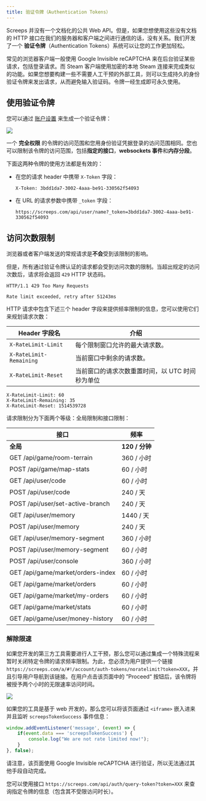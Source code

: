 ```yaml
---
title: 验证令牌（Authentication Tokens）
---
```


Screeps 并没有一个文档化的公共 Web API。但是，如果您想使用这些没有文档的 HTTP 接口在我们的服务器和客户端之间进行通信的话，没有关系。我们开发了一个 **验证令牌**（Authentication Tokens）系统可以让您的工作更加轻松。

常见的浏览器客户端一般使用 Google Invisible reCAPTCHA 来在后台验证某些请求，包括登录请求。而 Steam 客户端使用加密的本地 Steam 连接来完成类似的功能。如果您想要构建一些不需要人工干预的外部工具，则可以生成持久的身份验证令牌来发出请求，从而避免输入验证码。令牌一经生成即可永久使用。

## 使用验证令牌

您可以通过 [账户设置](https://screeps.com/a/#!/account/auth-tokens) 来生成一个验证令牌：

![](img/auth_tokens.png) 

一个 **完全权限** 的令牌的访问范围和您用身份验证凭据登录的访问范围相同。您也可以限制该令牌的访问范围，包括**指定的接口**，**websockets 事件**和**内存分段**。

下面这两种令牌的使用方法都是有效的：

* 在您的请求 header 中携带 `X-Token` 字段：
   ```
   X-Token: 3bdd1da7-3002-4aaa-be91-330562f54093
   ```     
   
* 在 URL 的请求参数中携带 `_token` 字段：
   ```
   https://screeps.com/api/user/name?_token=3bdd1da7-3002-4aaa-be91-330562f54093
   ```
 
## 访问次数限制

浏览器或者客户端发送的常规请求是**不会**受到该限制的影响。

但是，所有通过验证令牌认证的请求都会受到访问次数的限制。当超出规定的访问次数后，请求将会返回 `429` HTTP 状态码。

```
HTTP/1.1 429 Too Many Requests

Rate limit exceeded, retry after 51243ms
```

HTTP 请求中包含下述三个 header 字段来提供频率限制的信息，您可以使用它们来规划请求次数：

| Header 字段名 | 介绍 |
|-|-|
| `X-RateLimit-Limit` | 每个限制窗口允许的最大请求数。|
| <nobr>`X-RateLimit-Remaining`</nobr> | 当前窗口中剩余的请求数。|
| `X-RateLimit-Reset` | 当前窗口的请求次数重置时间，以 UTC 时间秒为单位 |

```
X-RateLimit-Limit: 60
X-RateLimit-Remaining: 35
X-RateLimit-Reset: 1514539728
```

请求限制分为下面两个等级：全局限制和接口限制：

| 接口 | 频率 |
|----------|------|
| **全局**   | **120 / 分钟** |
| GET /api/game/room-terrain | 360 / 小时 |
| POST /api/game/map-stats | 60 / 小时 |
| GET /api/user/code | 60 / 小时 |
| POST /api/user/code | 240 / 天
| POST /api/user/set-active-branch | 240 / 天 |
| GET /api/user/memory | 1440 / 天 |
| POST /api/user/memory | 240 / 天 |
| GET /api/user/memory-segment | 360 / 小时 |
| POST /api/user/memory-segment | 60 / 小时 |
| POST /api/user/console | 360 / 小时 | 
| GET /api/game/market/orders-index | 60 / 小时 |
| GET /api/game/market/orders | 60 / 小时 |
| GET /api/game/market/my-orders | 60 / 小时 |
| GET /api/game/market/stats | 60 / 小时 |
| GET /api/game/user/money-history | 60 / 小时 |

### 解除限速

如果您开发的第三方工具需要进行人工干预，那么您可以通过集成一个特殊流程来暂时关闭特定令牌的请求频率限制。为此，您必须为用户提供一个链接 `https://screeps.com/a/#!/account/auth-tokens/noratelimit?token=XXX`，并且引导用户导航到该链接。在用户点击该页面中的 ”Proceed“ 按钮后，该令牌将被授予两个小时的无限速率访问时间。

![](img/token-noratelimit.png) 

如果您的工具是基于 web 开发的，那么您可以将该页面通过 `<iframe>` 嵌入进来并且监听 `screepsTokenSuccess` 事件信息：

```javascript
window.addEventListener('message', (event) => {
    if(event.data === 'screepsTokenSuccess') {
        console.log("We are not rate limited now!");
    }   
}, false);
```

请注意，该页面使用 Google Invisible reCAPTCHA 进行验证，所以无法通过其他手段自动完成。

您可以使用接口 `https://screeps.com/api/auth/query-token?token=XXX` 来查询指定令牌的信息（包含其不受限访问时长）。